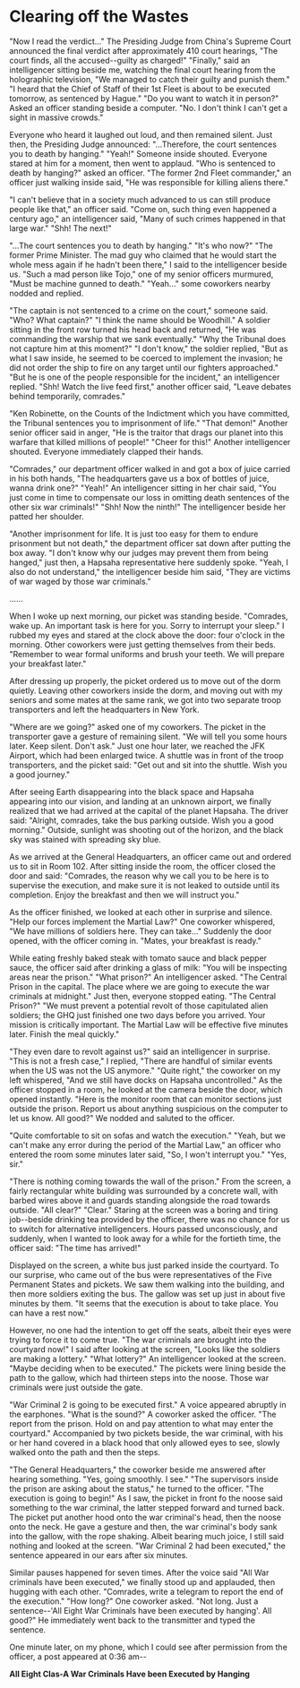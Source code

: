 # Clearing off the Wastes

"Now I read the verdict..." The Presiding Judge from China's Supreme Court announced the final verdict after approximately 410 court hearings, "The court finds, all the accused--guilty as charged!" "Finally," said an intelligencer sitting beside me, watching the final court hearing from the holographic television, "We managed to catch their guilty and punish them." "I heard that the Chief of Staff of their 1st Fleet is about to be executed tomorrow, as sentenced by Hague." "Do you want to watch it in person?" Asked an officer standing beside a computer. "No. I don't think I can't get a sight in massive crowds."

Everyone who heard it laughed out loud, and then remained silent. Just then, the Presiding Judge announced: "...Therefore, the court sentences you to death by hanging." "Yeah!" Someone inside shouted. Everyone stared at him for a moment, then went to applaud. "Who is sentenced to death by hanging?" asked an officer. "The former 2nd Fleet commander," an officer just walking inside said, "He was responsible for killing aliens there."

"I can't believe that in a society much advanced to us can still produce people like that," an officer said. "Come on, such thing even happened a century ago," an intelligencer said, "Many of such crimes happened in that large war." "Shh! The next!"

"...The court sentences you to death by hanging." "It's who now?" "The former Prime Minister. The mad guy who claimed that he would start the whole mess again if he hadn't been there," I said to the intelligencer beside us. "Such a mad person like Tojo," one of my senior officers murmured, "Must be machine gunned to death." "Yeah..." some coworkers nearby nodded and replied.

"The captain is not sentenced to a crime on the court," someone said. "Who? What captain?" "I think the name should be Woodhill." A soldier sitting in the front row turned his head back and returned, "He was commanding the warship that we sank eventually." "Why the Tribunal does not capture him at this moment?" "I don't know," the soldier replied, "But as what I saw inside, he seemed to be coerced to implement the invasion; he did not order the ship to fire on any target until our fighters approached." "But he is one of the people responsible for the incident," an intelligencer replied. "Shh! Watch the live feed first," another officer said, "Leave debates behind temporarily, comrades."

"Ken Robinette, on the Counts of the Indictment which you have committed, the Tribunal sentences you to imprisonment of life." "That demon!" Another senior officer said in anger, "He is the traitor that drags our planet into this warfare that killed millions of people!" "Cheer for this!" Another intelligencer shouted. Everyone immediately clapped their hands.

"Comrades," our department officer walked in and got a box of juice carried in his both hands, "The headquarters gave us a box of bottles of juice, wanna drink one?" "Yeah!" An intelligencer sitting in her chair said, "You just come in time to compensate our loss in omitting death sentences of the other six war criminals!" "Shh! Now the ninth!" The intelligencer beside her patted her shoulder.

"Another imprisonment for life. It is just too easy for them to endure prisonment but not death," the department officer sat down after putting the box away. "I don't know why our judges may prevent them from being hanged," just then, a Hapsaha representative here suddenly spoke. "Yeah, I also do not understand," the intelligencer beside him said, "They are victims of war waged by those war criminals."

......

When I woke up next morning, our picket was standing beside. "Comrades, wake up. An important task is here for you. Sorry to interrupt your sleep." I rubbed my eyes and stared at the clock above the door: four o'clock in the morning. Other coworkers were just getting themselves from their beds. "Remember to wear formal uniforms and brush your teeth. We will prepare your breakfast later."

After dressing up properly, the picket ordered us to move out of the dorm quietly. Leaving other coworkers inside the dorm, and moving out with my seniors and some mates at the same rank, we got into two separate troop transporters and left the headquarters in New York.

"Where are we going?" asked one of my coworkers. The picket in the transporter gave a gesture of remaining silent. "We will tell you some hours later. Keep silent. Don't ask." Just one hour later, we reached the JFK Airport, which had been enlarged twice. A shuttle was in front of the troop transporters, and the picket said: "Get out and sit into the shuttle. Wish you a good journey."

After seeing Earth disappearing into the black space and Hapsaha appearing into our vision, and landing at an unknown airport, we finally realized that we had arrived at the capital of the planet Hapsaha. The driver said: "Alright, comrades, take the bus parking outside. Wish you a good morning." Outside, sunlight was shooting out of the horizon, and the black sky was stained with spreading sky blue.

As we arrived at the General Headquarters, an officer came out and ordered us to sit in Room 102. After sitting inside the room, the officer closed the door and said: "Comrades, the reason why we call you to be here is to supervise the execution, and make sure it is not leaked to outside until its completion. Enjoy the breakfast and then we will instruct you."

As the officer finished, we looked at each other in surprise and silence. "Help our forces implement the Martial Law?" One coworker whispered, "We have millions of soldiers here. They can take..." Suddenly the door opened, with the officer coming in. "Mates, your breakfast is ready."

While eating freshly baked steak with tomato sauce and black pepper sauce, the officer said after drinking a glass of milk: "You will be inspecting areas near the prison." "What prison?" An intelligencer asked. "The Central Prison in the capital. The place where we are going to execute the war criminals at midnight." Just then, everyone stopped eating. "The Central Prison?" "We must prevent a potential revolt of those capitulated alien soldiers; the GHQ just finished one two days before you arrived. Your mission is critically important. The Martial Law will be effective five minutes later. Finish the meal quickly."

"They even dare to revolt against us?" said an intelligencer in surprise. "This is not a fresh case," I replied, "There are handful of similar events when the US was not the US anymore." "Quite right," the coworker on my left whispered, "And we still have docks on Hapsaha uncontrolled." As the officer stopped in a room, he looked at the camera beside the door, which opened instantly. "Here is the monitor room that can monitor sections just outside the prison. Report us about anything suspicious on the computer to let us know. All good?" We nodded and saluted to the officer.

"Quite comfortable to sit on sofas and watch the execution." "Yeah, but we can't make any error during the period of the Martial Law," an officer who entered the room some minutes later said, "So, I won't interrupt you." "Yes, sir."

"There is nothing coming towards the wall of the prison." From the screen, a fairly rectangular white building was surrounded by a concrete wall, with barbed wires above it and guards standing alongside the road towards outside. "All clear?" "Clear." Staring at the screen was a boring and tiring job--beside drinking tea provided by the officer, there was no chance for us to switch for alternative intelligencers. Hours passed unconsciously, and suddenly, when I wanted to look away for a while for the fortieth time, the officer said: "The time has arrived!"

Displayed on the screen, a white bus just parked inside the courtyard. To our surprise, who came out of the bus were representatives of the Five Permanent States and pickets. We saw them walking into the building, and then more soldiers exiting the bus. The gallow was set up just in about five minutes by them. "It seems that the execution is about to take place. You can have a rest now."

However, no one had the intention to get off the seats, albeit their eyes were trying to force it to come true. "The war criminals are brought into the courtyard now!" I said after looking at the screen, "Looks like the soldiers are making a lottery." "What lottery?" An intelligencer looked at the screen. "Maybe deciding when to be executed." The pickets were lining beside the path to the gallow, which had thirteen steps into the noose. Those war criminals were just outside the gate.

"War Criminal 2 is going to be executed first." A voice appeared abruptly in the earphones. "What is the sound?" A coworker asked the officer. "The report from the prison. Hold on and pay attention to what may enter the courtyard." Accompanied by two pickets beside, the war criminal, with his or her hand covered in a black hood that only allowed eyes to see, slowly walked onto the path and then the steps.

"The General Headquarters," the coworker beside me answered after hearing something. "Yes, going smoothly. I see." "The supervisors inside the prison are asking about the status," he turned to the officer. "The execution is going to begin!" As I saw, the picket in front fo the noose said something to the war criminal, the latter stepped forward and turned back. The picket put another hood onto the war criminal's head, then the noose onto the neck. He gave a gesture and then, the war criminal's body sank into the gallow, with the rope shaking. Albeit bearing much joice, I still said nothing and looked at the screen. "War Criminal 2 had been executed," the sentence appeared in our ears after six minutes.

Similar pauses happened for seven times. After the voice said "All War criminals have been executed," we finally stood up and applauded, then hugging with each other. "Comrades, write a telegram to report the end of the execution." "How long?" One coworker asked. "Not long. Just a sentence--'All Eight War Criminals have been executed by hanging'. All good?" He immediately went back to the transmitter and typed the sentence.

One minute later, on my phone, which I could see after permission from the officer, a post appeared at 0:36 am--

**All Eight Clas-A War Criminals Have been Executed by Hanging**
